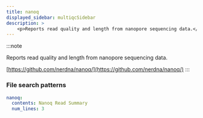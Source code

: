 ```yaml
---
title: nanoq
displayed_sidebar: multiqcSidebar
description: >
    <p>Reports read quality and length from nanopore sequencing data.</p>
---
```


<!--
~~~~~ DO NOT EDIT ~~~~~
This file is autogenerated from the MultiQC module python docstring.
Do not edit the markdown, it will be overwritten.

File path for the source of this content: multiqc/modules/nanoq/nanoq.py
~~~~~~~~~~~~~~~~~~~~~~~
-->

:::note
<p>Reports read quality and length from nanopore sequencing data.</p>

[https://github.com/nerdna/nanoq/](https://github.com/nerdna/nanoq/)
:::

### File search patterns

```yaml
nanoq:
  contents: Nanoq Read Summary
  num_lines: 3
```
    